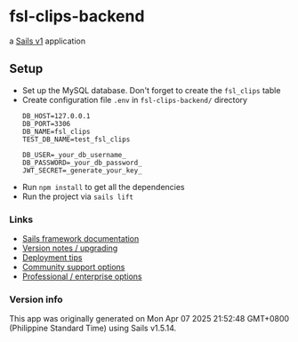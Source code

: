 # fsl-clips-backend

a [Sails v1](https://sailsjs.com) application


## Setup
- Set up the MySQL database. Don't forget to create the `fsl_clips` table
- Create configuration file `.env` in `fsl-clips-backend/` directory
  ```
  DB_HOST=127.0.0.1
  DB_PORT=3306
  DB_NAME=fsl_clips
  TEST_DB_NAME=test_fsl_clips
  
  DB_USER=_your_db_username_
  DB_PASSWORD=_your_db_password_
  JWT_SECRET=_generate_your_key_
  ```
- Run `npm install` to get all the dependencies
- Run the project via `sails lift`



### Links

+ [Sails framework documentation](https://sailsjs.com/get-started)
+ [Version notes / upgrading](https://sailsjs.com/documentation/upgrading)
+ [Deployment tips](https://sailsjs.com/documentation/concepts/deployment)
+ [Community support options](https://sailsjs.com/support)
+ [Professional / enterprise options](https://sailsjs.com/enterprise)


### Version info

This app was originally generated on Mon Apr 07 2025 21:52:48 GMT+0800 (Philippine Standard Time) using Sails v1.5.14.

<!-- Internally, Sails used [`sails-generate@2.0.13`](https://github.com/balderdashy/sails-generate/tree/v2.0.13/lib/core-generators/new). -->



<!--
Note:  Generators are usually run using the globally-installed `sails` CLI (command-line interface).  This CLI version is _environment-specific_ rather than app-specific, thus over time, as a project's dependencies are upgraded or the project is worked on by different developers on different computers using different versions of Node.js, the Sails dependency in its package.json file may differ from the globally-installed Sails CLI release it was originally generated with.  (Be sure to always check out the relevant [upgrading guides](https://sailsjs.com/upgrading) before upgrading the version of Sails used by your app.  If you're stuck, [get help here](https://sailsjs.com/support).)
-->


